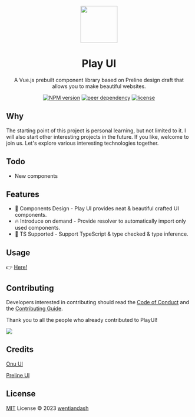<p align="center">
<img src="https://playui.netlify.app/logo.png" style="width:100px;" />
<h1 align="center">Play UI</h1>
<p align="center">A Vue.js prebuilt component library based on <a herf="https://github.com/htmlstreamofficial/preline">Preline</a> design draft that allows you to make beautiful websites.</p>
</p>
<p align="center">
  <a href="https://www.npmjs.com/package/cheetah-design-vue"><img src="https://img.shields.io/npm/v/cheetah-design-vue" alt="NPM version"></a>
  <a href="https://vuejs.org/"><img src="https://img.shields.io/npm/dependency-version/cheetah-design-vue/peer/vue" alt="peer dependency"></a>
  <a href="./LICENSE"><img src="https://img.shields.io/github/license/wentiandash/cheetah-design-vue" alt="license"></a>
  <p align="center">
</p>

## Why

The starting point of this project is personal learning, but not limited to it. I will also start other interesting projects in the future. If you like, welcome to join us. Let's explore various interesting technologies together.

## Todo

- New components

## Features

- 🌈 Components Design - Play UI provides neat & beautiful crafted UI components.
- 🔥 Introduce on demand - Provide resolver to automatically import only used components.
- 🎉 TS Supported - Support TypeScript & type checked & type inference.

## Usage

👉 [Here!](https://playui.netlify.app/guide/install.html)

## Contributing

Developers interested in contributing should read the [Code of Conduct](./CODE_OF_CONDUCT.md) and the [Contributing Guide](./CONTRIBUTING.md).

Thank you to all the people who already contributed to PlayUI!

<a href="https://github.com/wentiandash/cheetah-design-vue/graphs/contributors">
  <img src="https://contrib.rocks/image?repo=wentiandash/cheetah-design-vue" />
</a>

## Credits

[Onu UI](https://github.com/onu-ui/onu-ui)

[Preline UI](https://github.com/htmlstreamofficial/preline)

## License

[MIT](./LICENSE) License © 2023 [wentiandash](https://github.com/wentiandash)
